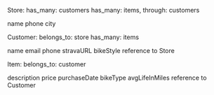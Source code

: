 Store: 
has_many: customers
has_many: items, through: customers

name
phone
city

Customer:
belongs_to: store
has_many: items

name
email
phone
stravaURL
bikeStyle
reference to Store


Item:
belongs_to: customer

description
price
purchaseDate
bikeType
avgLifeInMiles
reference to Customer
